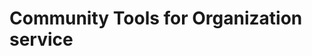 # Community Tools for Organization service 

<!-- New (not migrated page to focus on community tools specifically for CDS) -->